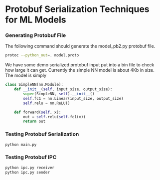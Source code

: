 # Protobuf Serialization Techniques for ML Models

### Generating Protobuf File

The following command should generate the model_pb2.py protobuf file.

```bash
protoc --python_out=. model.proto
```

We have some demo serialized protobuf input put into a bin file to check how large
it can get. Currently the simple NN model is about 4Kb in size. The model is simply

```python
class SimpleNN(nn.Module):
    def __init__(self, input_size, output_size):
        super(SimpleNN, self).__init__()
        self.fc1 = nn.Linear(input_size, output_size)
        self.relu = nn.ReLU()

    def forward(self, x):
        out = self.relu(self.fc1(x))
        return out
```

### Testing Protobuf Serialization

```bash
python main.py
```

### Testing Protobuf IPC

```bash
python ipc.py receiver
python ipc.py sender
```
